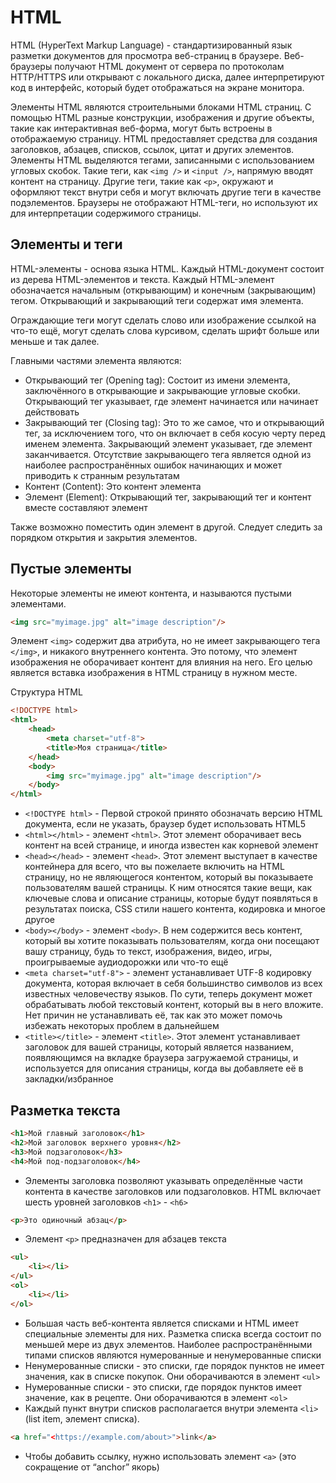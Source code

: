 # HTML

HTML (HyperText Markup Language) - стандартизированный язык разметки документов для просмотра веб-страниц в браузере. Веб-браузеры получают HTML документ от сервера по протоколам HTTP/HTTPS или открывают с локального диска, далее интерпретируют код в интерфейс, который будет отображаться на экране монитора.

Элементы HTML являются строительными блоками HTML страниц. С помощью HTML разные конструкции, изображения и другие объекты, такие как интерактивная веб-форма, могут быть встроены в отображаемую страницу. HTML предоставляет средства для создания заголовков, абзацев, списков, ссылок, цитат и других элементов. Элементы HTML выделяются тегами, записанными с использованием угловых скобок. Такие теги, как `<img />` и `<input />`, напрямую вводят контент на страницу. Другие теги, такие как `<p>`, окружают и оформляют текст внутри себя и могут включать другие теги в качестве подэлементов. Браузеры не отображают HTML-теги, но используют их для интерпретации содержимого страницы.

## Элементы и теги

HTML-элементы - основа языка HTML. Каждый HTML-документ состоит из дерева HTML-элементов и текста. Каждый HTML-элемент обозначается начальным (открывающим) и конечным (закрывающим) тегом. Открывающий и закрывающий теги содержат имя элемента.

Ограждающие теги могут сделать слово или изображение ссылкой на что-то ещё, могут сделать слова курсивом, сделать шрифт больше или меньше и так далее.

Главными частями элемента являются:
- Открывающий тег (Opening tag): Состоит из имени элемента, заключённого в открывающие и закрывающие угловые скобки. Открывающий тег указывает, где элемент начинается или начинает действовать
- Закрывающий тег (Closing tag): Это то же самое, что и открывающий тег, за исключением того, что он включает в себя косую черту перед именем элемента. Закрывающий элемент указывает, где элемент заканчивается. Отсутствие закрывающего тега является одной из наиболее распространённых ошибок начинающих и может приводить к странным результатам
- Контент (Content): Это контент элемента
- Элемент (Element): Открывающий тег, закрывающий тег и контент вместе составляют элемент

Также возможно поместить один элемент в другой. Следует следить за порядком открытия и закрытия элементов.

## Пустые элементы

Некоторые элементы не имеют контента, и называются пустыми элементами.

```html
<img src="myimage.jpg" alt="image description"/>
```

Элемент `<img>` содержит два атрибута, но не имеет закрывающего тега `</img>`, и никакого внутреннего контента. Это потому, что элемент изображения не оборачивает контент для влияния на него. Его целью является вставка изображения в HTML страницу в нужном месте.

Структура HTML

```html
<!DOCTYPE html>
<html>
	<head>
		<meta charset="utf-8">
		<title>Моя страница</title>
	</head>
	<body>
		<img src="myimage.jpg" alt="image description"/>
	</body>
</html>
```
- `<!DOCTYPE html>` - Первой строкой принято обозначать версию HTML документа, если не указать, браузер будет использовать HTML5
- `<html></html>` - элемент `<html>`. Этот элемент оборачивает весь контент на всей странице, и иногда известен как корневой элемент
- `<head></head>` - элемент `<head>`. Этот элемент выступает в качестве контейнера для всего, что вы пожелаете включить на HTML страницу, но не являющегося контентом, который вы показываете пользователям вашей страницы. К ним относятся такие вещи, как ключевые слова и описание страницы, которые будут появляться в результатах поиска, CSS стили нашего контента, кодировка и многое другое
- `<body></body>` - элемент `<body>`. В нем содержится весь контент, который вы хотите показывать пользователям, когда они посещают вашу страницу, будь то текст, изображения, видео, игры, проигрываемые аудиодорожки или что-то ещё
- `<meta charset="utf-8">` - элемент устанавливает UTF-8 кодировку документа, которая включает в себя большинство символов из всех известных человечеству языков. По сути, теперь документ может обрабатывать любой текстовый контент, который вы в него вложите. Нет причин не устанавливать её, так как это может помочь избежать некоторых проблем в дальнейшем
- `<title></title>` - элемент `<title>`. Этот элемент устанавливает заголовок для вашей страницы, который является названием, появляющимся на вкладке браузера загружаемой страницы, и используется для описания страницы, когда вы добавляете её в закладки/избранное

## Разметка текста

```html
<h1>Мой главный заголовок</h1>
<h2>Мой заголовок верхнего уровня</h2>
<h3>Мой подзаголовок</h3>
<h4>Мой под-подзаголовок</h4>
```
- Элементы заголовка позволяют указывать определённые части контента в качестве заголовков или подзаголовков. HTML включает шесть уровней заголовков `<h1>` - `<h6>`

```html
<p>Это одиночный абзац</p>
```
- Элемент `<p>` предназначен для абзацев текста

```html
<ul>
	<li></li>
</ul>
<ol>
	<li></li>
</ol>
```
- Большая часть веб-контента является списками и HTML имеет специальные элементы для них. Разметка списка всегда состоит по меньшей мере из двух элементов. Наиболее распространёнными типами списков являются нумерованные и ненумерованные списки
- Ненумерованные списки - это списки, где порядок пунктов не имеет значения, как в списке покупок. Они оборачиваются в элемент `<ul>`
- Нумерованные списки - это списки, где порядок пунктов имеет значение, как в рецепте. Они оборачиваются в элемент `<ol>`
- Каждый пункт внутри списков располагается внутри элемента `<li>` (list item, элемент списка).

```html
<a href="<https://example.com/about>">link</a>
```
- Чтобы добавить ссылку, нужно использовать элемент  `<a>` (это сокращение от “anchor” якорь)
